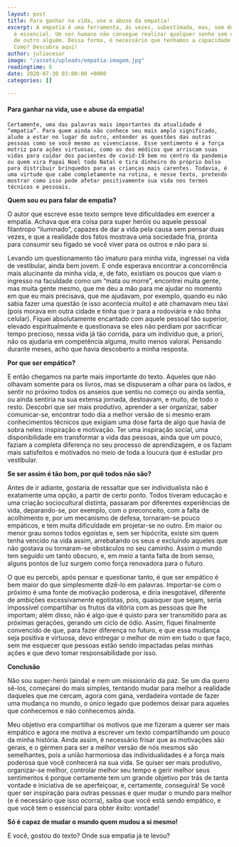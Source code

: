 ```yaml
---
layout: post
title: Para ganhar na vida, use e abuse da empatia!
excerpt: A empatia é uma ferramenta, ás vezes, subestimada, mas, sem dúvidas sua importância
  é essencial. Um ser humano não consegue realizar qualquer sonho sem o apoio e ajuda
  de outro alguém. Dessa forma, é necessário que tenhamos a capacidade de fazer aliados.
  Como? Descubra aqui!
author: juliocesar
image: "/assets/uploads/empatia-imagem.jpg"
readingtime: 6
date: 2020-07-30 03:00:00 +0000
categories: []

---
```

#### **Para ganhar na vida, use e abuse da empatia!**

  
    Certamente, uma das palavras mais importantes da atualidade é “empatia”. Para quem ainda não conhece seu mais amplo significado, alude a estar no lugar do outro, entender as questões das outras pessoas como se você mesmo as vivenciasse. Esse sentimento é a força motriz para ações virtuosas, como as dos médicos que arriscam suas vidas para cuidar dos pacientes de covid-19 bem no centro da pandemia ou quem vira Papai Noel todo Natal e tira dinheiro do próprio bolso para distribuir brinquedos para as crianças mais carentes. Todavia, é uma virtude que cabe completamente na rotina, e nesse texto, pretendo mostrar como isso pode afetar positivamente sua vida nos termos técnicos e pessoais.

  
**Quem sou eu para falar de empatia?**

O autor que escreve esse texto sempre teve dificuldades em exercer a empatia. Achava que era coisa para super heróis ou aquele pessoal filantropo “iluminado”, capazes de dar a vida pela causa sem pensar duas vezes, e que a realidade dos fatos mostrava uma sociedade fria, pronta para consumir seu fígado se você viver para os outros e não para si.

Levando um questionamento tão imaturo para minha vida, ingressei na vida de vestibular, ainda bem jovem. E onde esperava encontrar a concorrência mais alucinante da minha vida, e, de fato, existiam os poucos que viam o ingresso na faculdade como um “mata ou morre”, encontrei muita gente, mas muita gente mesmo, que me deu a mão para me ajudar no momento em que eu mais precisava, que me ajudavam, por exemplo, quando eu não sabia fazer uma questão (e isso acontecia muito) e até chamavam meu táxi (pois morava em outra cidade e tinha que ir para a rodoviária e não tinha celular). Fiquei absolutamente encantado com aquele pessoal tão superior, elevado espiritualmente e questionava se eles não perdiam por sacrificar tempo precioso, nessa vida já tão corrida, para um indivíduo que, a priori, não os ajudaria em competência alguma, muito menos valoral. Pensando durante meses, acho que havia descoberto a minha resposta.

**Por que ser empático?**

E então chegamos na parte mais importante do texto. Aqueles que não olhavam somente para os livros, mas se dispuseram a olhar para os lados, e sentir no próximo todos os anseios que sentiu no começo ou ainda sentia, ou ainda sentiria na sua extensa jornada, destoavam, e muito, de todo o resto. Descobri que ser mais produtivo, aprender a ser organizar, saber comunicar-se, encontrar todo dia a melhor versão de si mesmo eram conhecimentos técnicos que exigiam uma dose farta de algo que havia de sobra neles: inspiração e motivação. Ter uma inspiração social, uma disponibilidade em transformar a vida das pessoas, ainda que um pouco, faziam a completa diferença no seu processo de aprendizagem, e os faziam mais satisfeitos e motivados no meio de toda a loucura que é estudar pro vestibular.

**Se ser assim é tão bom, por quê todos não são?**

Antes de ir adiante, gostaria de ressaltar que ser individualista não é exatamente uma opção, a partir de certo ponto. Todos tiveram educação e uma criação sociocultural distinta, passaram por diferentes experiências de vida, deparando-se, por exemplo, com o preconceito, com a falta de acolhimento e, por um mecanismo de defesa, tornaram-se pouco empáticos, e tem muita dificuldade em projetar-se no outro. Em maior ou menor grau somos todos egoístas e, sem ser hipócrita, existe sim quem tenha vencido na vida assim, arrebatando os seus e excluindo aqueles que não gostava ou tornaram-se obstáculos no seu caminho. Assim o mundo tem seguido um tanto obscuro, e, em meio a tanta falta de bom senso, alguns pontos de luz surgem como força renovadora para o futuro.

O que eu percebi, após pensar e questionar tanto, é que ser empático é bem maior do que simplesmente dizê-lo em palavras. Importar-se com o próximo é uma fonte de motivação poderosa, e diria inesgotável, diferente de ambições excessivamente egotistas, pois, quaisquer que sejam, seria impossível compartilhar os frutos da vitória com as pessoas que lhe importam; além disso, não é algo que é quisto para ser transmitido para as próximas gerações, gerando um ciclo de ódio. Assim, fiquei finalmente convencido de que, para fazer diferença no futuro, e que essa mudança seja positiva e virtuosa, devo entregar o melhor de mim em tudo o que faço, sem me esquecer que pessoas estão sendo impactadas pelas minhas ações e que devo tomar responsabilidade por isso.

**Conclusão**

Não sou super-herói (ainda) e nem um missionário da paz. Se um dia quero sê-los, começarei do mais simples, tentando mudar para melhor a realidade daqueles que me cercam, agora com gana, verdadeira vontade de fazer uma mudança no mundo, o único legado que podemos deixar para aqueles que conhecemos e não conhecemos ainda.

Meu objetivo era compartilhar os motivos que me fizeram a querer ser mais empático e agora me motiva a escrever um texto compartilhando um pouco da minha história. Ainda assim, é necessário frisar que as motivações são gerais, e o gérmen para ser a melhor versão de nós mesmos são semelhantes, pois a união harmoniosa das individualidades é a força mais poderosa que você conhecerá na sua vida. Se quiser ser mais produtivo, organizar-se melhor, controlar melhor seu tempo e gerir melhor seus sentimentos é porque certamente tem um grande objetivo por trás de tanta vontade e iniciativa de se aperfeiçoar, e, certamente, conseguirá! Se você quer ser inspiração para outras pessoas e quer mudar o mundo para melhor (e é necessário que isso ocorra), saiba que você está sendo empático, e que você tem o essencial para obter êxito: vontade!

**Só é capaz de mudar o mundo quem mudou a si mesmo!**

E você, gostou do texto? Onde sua empatia já te levou?